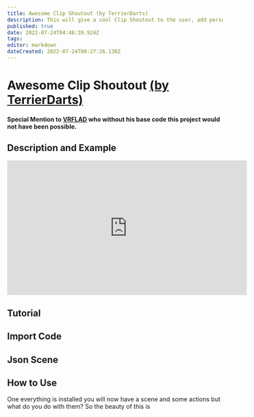 ```yaml
---
title: Awesome Clip Shoutout (by TerrierDarts)
description: This will give a cool Clip Shoutout to the user, add personalisation by changing the text colour and you can also add sound.
published: true
date: 2022-07-24T04:48:39.924Z
tags: 
editor: markdown
dateCreated: 2022-07-24T00:27:26.130Z
---
```


# Awesome Clip Shoutout [(by TerrierDarts)](http://www.twitch.tv/TerrierDarts)
#### Special Mention to [VRFLAD](http://www.twitch.tv/VRFlad) who without his base code this project would not have been possible.
## Description and Example
<iframe width="560" height="315" src="https://www.youtube.com/embed/_t3pXrBUakU" title="YouTube video player" frameborder="0" allow="accelerometer; autoplay; clipboard-write; encrypted-media; gyroscope; picture-in-picture" allowfullscreen></iframe>

## Tutorial
## Import Code
## Json Scene
## How to Use
One everything is installed you will now have a scene and some actions but what do you do with them? So the beauty of this is 